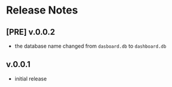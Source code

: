 # Release Notes

## [PRE] v.0.0.2

* the database name changed from `dasboard.db` to `dashboard.db`

## v.0.0.1

* initial release